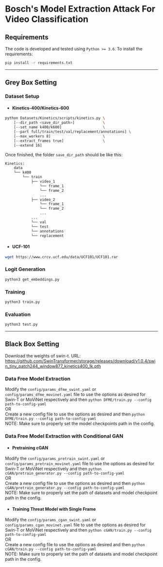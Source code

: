 # Bosch's Model Extraction Attack For Video Classification

## Requirements

The code is developed and tested using `Python >= 3.6`. To install the requirements:

```bash
pip install -r requirements.txt
```

<hr/>

## Grey Box Setting

### Dataset Setup

* #### Kinetics-400/Kinetics-600

```bash
python Datasets/Kinetics/scripts/kinetics.py \
	[--dir_path <save_dir_path>]             \
    [--set_name k400/k600]                   \
	[--part full/train/test/val/replacement/annotations] \
	[--max_workers 8]						 \
    [--extract_frames true]                  \
	[--extend 16]
```

Once finished, the folder `save_dir_path` should be like this:

``` bash
Kinetics:
    data  
    └── k400
        └── train
            ├── video_1
                └── frame_1
                └── frame_2
                ...
            ├── video_2
                └── frame_1
                └── frame_2
                ...
            ...
            └── val
            └── test
            └── annotations
            └── replacement
```

* #### UCF-101

``` bash 
wget https://www.crcv.ucf.edu/data/UCF101/UCF101.rar
``` 

### Logit Generation

```bash
python3 get_embeddings.py
```

### Training

```bash
python3 train.py
```

### Evaluation

```bash
python3 test.py
```

<hr/>

## Black Box Setting

Download the weights of swin-t. URL: https://github.com/SwinTransformer/storage/releases/download/v1.0.4/swin_tiny_patch244_window877_kinetics400_1k.pth

### Data Free Model Extraction

Modify the `config/params_dfme_swint.yaml` or `config/params_dfme_movinet.yaml` file to use the options as desired for Swin-T or MoViNet respectively and then ```python DFME/train.py --config path-to-config-yaml```  
OR  
Create a new config file to use the options as desired and then ```python DFME/train.py --config path-to-config-yaml```  
NOTE: Make sure to properly set the model checkpoints path in the config.

### Data Free Model Extraction with Conditional GAN

* #### Pretraining cGAN
Modify the `config/params_pretrain_swint.yaml` or `config/params_pretrain_movinet.yaml` file to use the options as desired for Swin-T or MoViNet respectively and then ```python cGAN/pretrain_generator.py --config path-to-config-yaml```  
OR  
Create a new config file to use the options as desired and then ```python cGAN/pretrain_generator.py --config path-to-config-yaml```  
NOTE: Make sure to properly set the path of datasets and model checkpoint path in the config.

* #### Training Threat Model with Single Frame

Modify the `config/params_cgan_swint.yaml` or `config/params_cgan_movinet.yaml` file to use the options as desired for Swin-T or MoViNet respectively and then ```python cGAN/train.py --config path-to-config-yaml```  
OR  
Create a new config file to use the options as desired and then ```python cGAN/train.py --config path-to-config-yaml```  
NOTE: Make sure to properly set the path of datasets and model checkpoint path in the config.
